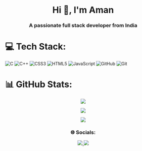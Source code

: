 <h1 align="center">Hi 👋, I'm Aman</h1>
<h3 align="center">A passionate full stack developer from India</h3>

# 💻 Tech Stack:
![C](https://img.shields.io/badge/c-%2300599C.svg?style=for-the-badge&logo=c&logoColor=white) 
![C++](https://img.shields.io/badge/c++-%2300599C.svg?style=for-the-badge&logo=c%2B%2B&logoColor=white) 
![CSS3](https://img.shields.io/badge/css3-%231572B6.svg?style=for-the-badge&logo=css3&logoColor=white) 
![HTML5](https://img.shields.io/badge/html5-%23E34F26.svg?style=for-the-badge&logo=html5&logoColor=white) 
![JavaScript](https://img.shields.io/badge/javascript-%23323330.svg?style=for-the-badge&logo=javascript&logoColor=%23F7DF1E) 
![GitHub](https://img.shields.io/badge/github-%23121011.svg?style=for-the-badge&logo=github&logoColor=white) 
![Git](https://img.shields.io/badge/git-%23F05033.svg?style=for-the-badge&logo=git&logoColor=white)

# 📊 GitHub Stats:
<div align="center">

<!-- Total Stats -->
![](https://github-readme-stats.vercel.app/api?username=imamanjangra&theme=dark&hide_border=false&include_all_commits=true&count_private=true)<br/>

<!-- Streak Stats -->
![](https://github-readme-streak-stats.herokuapp.com/?user=imamanjangra&theme=dark&hide_border=false)<br/>

<!-- Top Languages -->
![](https://github-readme-stats.vercel.app/api/top-langs/?username=imamanjangra&theme=dark&hide_border=false&include_all_commits=true&count_private=true&layout=compact)

</div>

<h3 align="center">🌐 Socials:</h3>

<p align="center">
  <a href="https://github.com/imamanjangra">
    <img src="https://img.shields.io/badge/GitHub-100000?logo=github&logoColor=white&style=for-the-badge" />
  </a>
  <a href="mailto:Imamanjangra@gmail.com">
    <img src="https://img.shields.io/badge/Email-D14836?logo=gmail&logoColor=white&style=for-the-badge" />
  </a>
</p>
